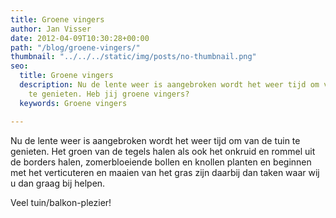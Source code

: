 ```yaml
---
title: Groene vingers
author: Jan Visser
date: 2012-04-09T10:30:28+00:00
path: "/blog/groene-vingers/"
thumbnail: "../../../static/img/posts/no-thumbnail.png"
seo:
  title: Groene vingers
  description: Nu de lente weer is aangebroken wordt het weer tijd om van de tuin
    te genieten. Heb jij groene vingers?
  keywords: Groene vingers

---
```

Nu de lente weer is aangebroken wordt het weer tijd om van de tuin te genieten. Het groen van de tegels halen als ook het onkruid en rommel uit de borders halen, zomerbloeiende bollen en knollen planten en beginnen met het verticuteren en maaien van het gras zijn daarbij dan taken waar wij u dan graag bij helpen.

Veel tuin/balkon-plezier!